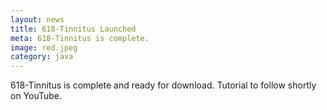 ```yaml
---
layout: news
title: 618-Tinnitus Launched
meta: 618-Tinnitus is complete.
image: red.jpeg 
category: java
---
```


618-Tinnitus is complete and ready for download. Tutorial to follow shortly on YouTube.